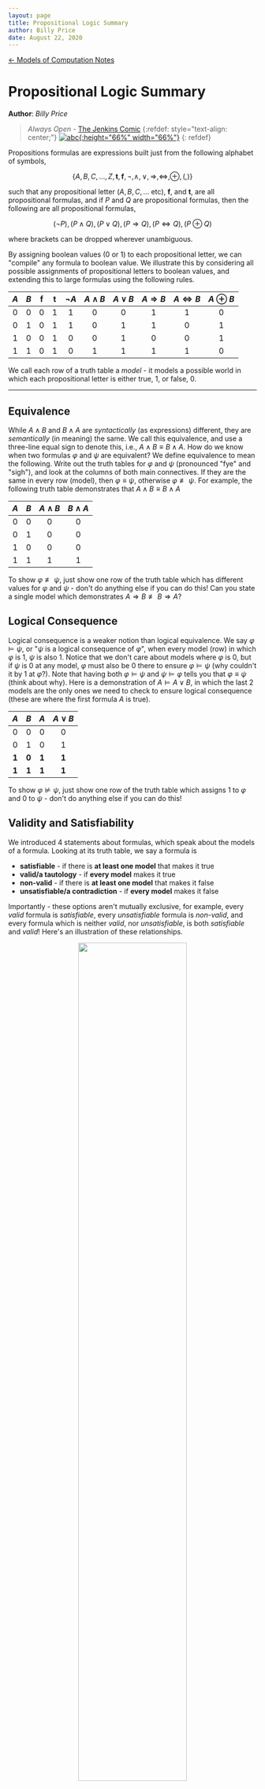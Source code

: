 ```yaml
---
layout: page
title: Propositional Logic Summary
author: Billy Price
date: August 22, 2020
---
```

[← Models of Computation Notes](/models)

# Propositional Logic Summary
**Author**: *Billy Price*

> *Always Open* - [The Jenkins Comic](https://thejenkinscomic.wordpress.com/2020/08/22/always-open/)
>{:refdef: style="text-align: center;"}
>[![abc](https://thejenkinscomic.files.wordpress.com/2020/08/screenshot-1377.png?w=1024){:height="66%" width="66%"}](https://thejenkinscomic.wordpress.com/2020/08/22/always-open/)
>{: refdef}

Propositions formulas are expressions built just from the following alphabet of symbols,

$$\{A,B,C,...,Z, \textbf{t},\textbf{f}, \neg, \wedge, \vee, \Rightarrow, \Leftrightarrow, \oplus, (, )\}$$

such that any propositional letter ($A,B,C,\dots$ etc), $\textbf{f}$, and $\textbf{t}$, are all propositional formulas, and if $P$ and $Q$ are propositional formulas, then the following are all propositional formulas,

$$ (\neg P), (P \wedge Q), (P \vee Q), (P \Rightarrow Q), (P \Leftrightarrow Q), (P \oplus Q) $$

where brackets can be dropped wherever unambiguous.

By assigning boolean values ($0$ or $1$) to each propositional letter, we can "compile" any formula to boolean value. We illustrate this by considering all possible assignments of propositional letters to boolean values, and extending this to large formulas using the following rules.

| $A$ | $B$ | $\mathbf{f}$ | $\mathbf{t}$ | $\neg A$ | $A \wedge B$  | $A \vee B$ | $A \Rightarrow B$ | $A \Leftrightarrow B$ | $A \oplus B$ |
|:-:|:-:|:-:|:-:|:-:|:-:|:-:|:-:|:-:|:-:|
| 0 | 0 | 0 | 1 | 1 | 0 | 0 | 1 | 1 | 0 |
| 0 | 1 | 0 | 1 | 1 | 0 | 1 | 1 | 0 | 1 |
| 1 | 0 | 0 | 1 | 0 | 0 | 1 | 0 | 0 | 1 |
| 1 | 1 | 0 | 1 | 0 | 1 | 1 | 1 | 1 | 0 |

We call each row of a truth table a *model* - it models a possible world in which each propositional letter is either true, $1$, or false, $0$.

----

## Equivalence
While $A \wedge B$ and $B \wedge A$ are *syntactically* (as expressions) different, they are *semantically* (in meaning) the same. We call this equivalence, and use a three-line equal sign to denote this, i.e., $A \wedge B \equiv B \wedge A$. How do we know when two formulas $\varphi$ and $\psi$ are equivalent? We define equivalence to mean the following.
Write out the truth tables for $\varphi$ and $\psi$ (pronounced "fye" and "sigh"), and look at the columns of both main connectives. If they are the same in every row (model), then $\varphi \equiv \psi$, otherwise $\varphi \not\equiv \psi$. For example, the following truth table demonstrates that $A \wedge B \equiv B \wedge A$

| $A$ | $B$ | $A \wedge B$  | $B \wedge A$ |
|:-:|:-:|:-:|:-:|
| 0 | 0 | 0 | 0 |
| 0 | 1 | 0 | 0 |
| 1 | 0 | 0 | 0 |
| 1 | 1 | 1 | 1 |

To show $\varphi \not\equiv \psi$, just show one row of the truth table which has different values for $\varphi$ and $\psi$ - don't do anything else if you can do this! Can you state a single model which demonstrates $A \Rightarrow B \not\equiv B \Rightarrow A$?

## Logical Consequence
Logical consequence is a weaker notion than logical equivalence. We say $\varphi \vDash \psi$, or "$\psi$ is a logical consequence of $\varphi$", when every model (row) in which $\varphi$ is $1$, $\psi$ is also $1$. Notice that we don't care about models where $\varphi$ is $0$, but if $\psi$ is $0$ at any model, $\varphi$ must also be $0$ there to ensure $\varphi \vDash \psi$ (why couldn't it by $1$ at $\varphi$?). Note that having both $\varphi \vDash \psi$ and $\psi \vDash \varphi$ tells you that $\varphi \equiv \psi$ (think about why). Here is a demonstration of $A \vDash A \vee B$, in which the last 2 models are the only ones we need to check to ensure logical consequence (these are where the first formula $A$ is true).

| $A$ | $B$ | $A$  | $A \vee B$ |
|:-:|:-:|:-:|:-:|
| 0 | 0 | 0 | 0 |
| 0 | 1 | 0 | 1 |
| **1** | **0** | **1** | **1** |
| **1** | **1** | **1** | **1** |

To show $\varphi \nvDash \psi$, just show one row of the truth table which assigns $1$ to $\varphi$ and $0$ to $\psi$ - don't do anything else if you can do this!

## Validity and Satisfiability
We introduced 4 statements about formulas, which speak about the models of a formula. Looking at its truth table, we say a formula is
* **satisfiable** - if there is **at least one model** that makes it true
* **valid/a tautology** - if **every model** makes it true
* **non-valid** - if there is **at least one model** that makes it false
* **unsatisfiable/a contradiction** - if **every model** makes it false

Importantly - these options aren't mutually exclusive, for example, every *valid* formula is *satisfiable*, every *unsatisfiable* formula is *non-valid*, and every formula which is neither *valid*, nor *unsatisfiable*, is both *satisfiable* and *valid*! Here's an illustration of these relationships.

<center>
<img src="model-venn-diagram.jpeg" width="66%"/>
</center>

Despite the diagram's proportions, the vast majority of formulas tend to be in the purple section - both *satisfiable* and *non-valid*.

## Negated claims

Observe the way these claims change when we assert they are *not* true about a formula

| $\varphi$ is not *satisfiable* | ...means the thing same as... | $\varphi$ is *unsatisfiable* |
| $\varphi$ is not *valid* | ...means the thing same as... | $\varphi$ is *non-valid* |
| $\varphi$ is not *non-valid* | ...means the thing same as... | $\varphi$ is *valid* |
| $\varphi$ is not *unsatisfiable* | ...means the thing same as... | $\varphi$ is *satisfiable* |

In contrast, a common mistake is to confuse the statement "$\neg \varphi$ is \_\_\_\_" with "$\varphi$ is not \_\_\_\_", where the blanks are replaced with one of the 4 claims about formulas. Without knowing the formula $\varphi$, these statements are not the same. For example $\neg \varphi$ is *satisfiable* does **not** tell you $\varphi$ is *unsatisfiable* (although it is true if $\varphi$ is also *valid* - not just *satisfiable*). It just tells you $\varphi$ is non-valid, since all we know is there is one model making $\neg \varphi$ true. Try to fill out the rest of this table, specifically picturing the truth tables involved, and exactly what evidence each claim gives you (it will look different to the first table).

| $\neg \varphi$ is *satisfiable* | ...means the thing same as... | $\varphi$ is *non-valid* |
| $\neg \varphi$ is *valid* | ...means the thing same as... | $\varphi$ is \_\_\_\_\_\_\_\_\_\_\_\_ |
| $\neg \varphi$ is *non-valid* | ...means the thing same as... | $\varphi$ is \_\_\_\_\_\_\_\_\_\_\_\_ |
| $\neg \varphi$ is *unsatisfiable* | ...means the thing same as... | $\varphi$ is \_\_\_\_\_\_\_\_\_\_\_\_ |

### Examples

* $A \Rightarrow A$ - satisfiable $\checkmark$, valid $\checkmark$, non-valid $\times$, unsatisfiable $\times$
* $A \vee B$ - satisfiable $\checkmark$, valid $\times$, non-valid $\checkmark$, unsatisfiable $\times$
* $A \wedge \neg A$ - satisfiable $\times$, valid $\times$, non-valid $\checkmark$, unsatisfiable $\checkmark$

| $A$ | $B$ | $A \Rightarrow A$  | $A \vee B$ | $A \wedge \neg A$ |
|:-:|:-:|:-:|:-:|:-:|
| 0 | 0 | 1 | 0 | 0 |
| 0 | 1 | 1 | 1 | 0 |
| 1 | 0 | 1 | 1 | 0 |
| 1 | 1 | 1 | 1 | 0 |

In particular, the second row, $A \mapsto 0$ and $B \mapsto 1$, is sufficent evidence to show $A \Rightarrow A$ is satisfiable and that $A \vee B$ is satisfiable. Similarly, the first row, $A \mapsto 0$ and $B \mapsto 0$ is sufficent evidence to show $A \vee B$ is non-valid, and that $A \wedge \neg A$ is non-valid. Of course any one row is sufficient evidence that $A \Rightarrow A$ is satisfiable and that $A \wedge \neg A$ is non-valid. When proving satisfiability or non-validity, you do not need to present the whole truth table, and it is always best to *explicitly* identify the model which makes the formula true/false. A bad proof will claim there is a model that makes a formula true/false, without stating a particular model.

On the other hand, validity/tautology and unsatisfiability/contradiction claims require the whole truth table$\dots$ or resolution!

----

## Resolution

### CNF and RCNF
First we convert to CNF (conjunctive normal form), i.e., a formula of the form , where each blank is a literal (a propositional letter or its negation).
  1. Eliminate all occurrences of $\oplus$, using $A \oplus B \equiv (A \vee B) \wedge (\neg A \vee \neg B)$.
  2. Eliminate all occurrences of $\Leftrightarrow$, using $A \Leftrightarrow B \equiv (A \Rightarrow B) \wedge (B \Rightarrow A)$.
  3. Eliminate all occurrences of $\Rightarrow$ using $A \Rightarrow B \equiv \neg A \vee B$.
  4. Use De Morgan’s Laws to push $\neg$ inward over $\wedge$ and $\vee$, that is, $\neg (A \wedge B) \equiv \neg A \vee \neg B$ and $\neg (A \vee B) \equiv \neg A \wedge \neg B$ 
  5. Eliminate double negations using $\neg\neg A \equiv A$.
  6. Use the distributive laws to get the required form; you should need only $A \vee (B \wedge C) \equiv (A \vee B) \wedge (A \vee C)$. You will likely need to apply this repeatedly, and any of $A,B,C$ could be a larger complex formula.

To convert to RCNF (reduced CNF), delete any repetitions of literals, for example $(A \vee B \vee A) \equiv (A \vee B)$, and drop any clause which contains a formula and its negation, like $(A \vee B \vee \neg A)$ (these are always true, so can be ignored).

Finally we can convert RCNF to Clausal Form - a set of clauses, where each clause is a set of literals.

<center>
$(P \vee \neg Q \vee S) \wedge (P \vee \neg R \vee S) \wedge (\neg S \vee \neg P) \wedge (\neg S \vee Q \vee R)$
$ \{\{P, \neg Q, S\}, \{P, \neg R, S\}, \{\neg S, \neg P\}, \{\neg S, Q, R\}\}$
</center>

### Resolving Clauses
If we can find a propositional letter $A$ and two clauses, $X, Y$ with $P \in X$ and $\neg P \in Y$ (like $\{P,A,B\}$ and $\{\neg P, C, D, E\}$) we can conclude the clause $(X \cup Y) \setminus \{P,\neg P\}$, that is, all the literals in either X or Y that aren't $P$ or $\neg P$, as a **logical consequence**. For example, the clauses $\{P,A,B\}$ and $\{\neg P, C, D, E\}$ *resolve* to $\{A,B,C,D,E\}$. Paying attention to the precise definition of logical consequence, pick two small clauses that can be resolved, and convince yourself that the resolvent is a logical consequence of those two clauses together. Importantly, the resolvent is *not* equivalent to the previous two, it's just a logical consequence.

![resolvent](resolvent.jpeg)

In the above image, we make use of the principle written in red, which says that if we can ever derive a contradiction (an unsatisfiable clause), we can conclude the unsatisfiability of the original clauses. We consider the empty clause, written $\emptyset$, unsatisfiable, because the only way to derive it is to *resolve* a pair of clauses of the form $\{P\}$ and $\{\neg P\}$, which together represent $P \wedge \neg P$ (clearly unsatisfiable).

### A common misconception

What do the clauses $\{A,B\}$ and $\{\neg A, \neg B\}$ resolve to? Is it $\emptyset$? No! That would mean that $(A \vee B) \wedge (\neg A \vee \neg B)$ is unsatisfiable, but it isn't! Consider the model where $A$ is true and $B$ is false - this makes the formula true.

These clauses actually resolve to either $\{B,\neg B\}$ or to $\{A,\neg A\}$, since we can only resolve on one letter at a time. Both true of these formulas are always in any model - so are equivalent to $\textbf{t}$ (true). But having "true" as a logical consequence tells you nothing! All formulas have "true" as a logical consequence. Given only these clauses, we are at a dead end - there is no contradiction among them.

## Usage of Resolution

**ONLY USE RESOLUTION ON A FORMULA TO SHOW IT IS UNSATISFIABLE**.

Resolution doesn't tell you "whether or not" your formula is unsatisfiable - in its basic form, it can only confirm that a formula is unsatisfiable. It is true that a set of clauses representing a satisfiable (i.e. not unsatisfiable) formula cannot derive the empty set via resolution, but to show satisfiability of the formula in this way, you'd need to demonstrate that your algorithm for choosing clauses to resolve will *always* derive the empty set if its possible, and that your algorithm fails to do so for the formula in question. There are better ways!

I want to show my formula is...
* **unsatisfiable/a contradiction** - convert to RCNF and resolve to $\emptyset$
* **valid/a tautology** - negate the formula, then convert to RCNF and resolve to $\emptyset$
* **satisfiable** - find a model which makes the formula true
* **non-valid** - find a model which makes the formula false

The first two of these demonstrate a fact about *every* model in a formula's truth table via resolution, and the second two skip resolution and just demonstrate that *at least one* model makes the formula true/false - much easier! Note that the first two are sometimes quicker demonstrated by writing down the truth table - resolution comes in handy when the truth table grows too large.

### Showing logical consequence and equivalence
Given formulas $\varphi$ and $\psi$, to show...
* $\varphi \vDash \psi$ - construct $\varphi \wedge \neg \psi$, convert it to RCNF, then resolve to $\emptyset$. Note, this is just showing that $\varphi \Rightarrow \psi$ is valid, since $\neg(\varphi \Rightarrow \psi) \equiv \varphi \wedge \neg \psi$.
* $\varphi \equiv \psi$ - construct $\varphi \oplus \psi$, convert to RCNF, then resolve to $\emptyset$.

More generally, we can demonstrate that a conclusion $\psi$ follows from the assumption of premises $\varphi_1, \varphi_2, \dots \varphi_n$, we consider the formula $\varphi_1 \wedge \varphi_2 \wedge \dots \varphi_n \wedge \neg \psi$, convert it to RCNF, and resolve to $\emptyset$. Again, this is just demonstrating that $(\varphi_1 \wedge \varphi_2 \wedge \dots \wedge \varphi_n) \Rightarrow \psi$ is valid (a tautology). Note that each premise, $\varphi_i$, can be separately converted to clausal form and combined with the rest, since they are all part of a larger conjunction (remember to negate the conclusion, $\psi$, before converting to RCNF).